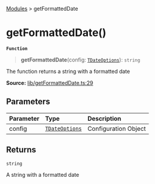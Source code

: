 [Modules](index.md) > getFormattedDate

# getFormattedDate()

**`Function`**

> **getFormattedDate**(config: [`TDateOptions`](type-alias.TDateOptions.md)): `string`

The function returns a string with a formatted date

**Source:** [lib/getFormattedDate.ts:29](https://github.com/teplostanski/tictic/blob/ca0cd96/src/lib/getFormattedDate.ts#L29)

## Parameters

| Parameter | Type                                         | Description          |
| :-------- | :------------------------------------------- | :------------------- |
| config    | [`TDateOptions`](type-alias.TDateOptions.md) | Configuration Object |

## Returns

`string`

A string with a formatted date
